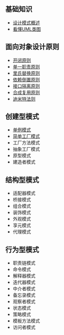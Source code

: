 ## 基础知识

- [设计模式概述](./设计模式概述.md)
- [看懂UML类图](./看懂UML类图.md)



## 面向对象设计原则

- [开闭原则](./开闭原则.md)
- [单一职责原则](./单一职责原则.md)
- [里氏替换原则](./里氏替换原则.md)
- [依赖倒置原则](./依赖倒置原则.md)
- [接口隔离原则](./接口隔离原则.md)
- [合成复用原则](./合成复用原则.md)
- [迪米特法则](./迪米特法则.md)



## 创建型模式

- [单例模式](./单例模式.md)
- [简单工厂模式](./简单工厂模式.md)
- 工厂方法模式
- 抽象工厂模式
- 原型模式
- 建造者模式



## 结构型模式

- 适配器模式
- 桥接模式
- 组合模式
- 装饰模式
- 外观模式
- 享元模式
- 代理模式



## 行为型模式

- 职责链模式
- 命令模式
- 解释器模式
- 迭代器模式
- 中介者模式
- 备忘录模式
- 观察者模式
- 状态模式
- 策略模式
- 模板方法模式
- 访问者模式













